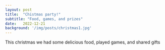 ```yaml
---
layout: post
title:  "Chistmas party!"
subtitle: "Food, games, and prizes"
date:   2022-12-21 
background: '/img/posts/christmas1.jpg'
---
```


<p>This christmas we had some delicious food, played games, and shared gifts</p
![jekyll template mediumish]({{site.baseurl}}/assets/images/christmas2.jpg)
![jekyll template mediumish]({{site.baseurl}}/assets/images/christmas3.jpg)
![jekyll template mediumish]({{site.baseurl}}/assets/images/christmas4.jpg)
![jekyll template mediumish]({{site.baseurl}}/assets/images/christmas5.jpg)
